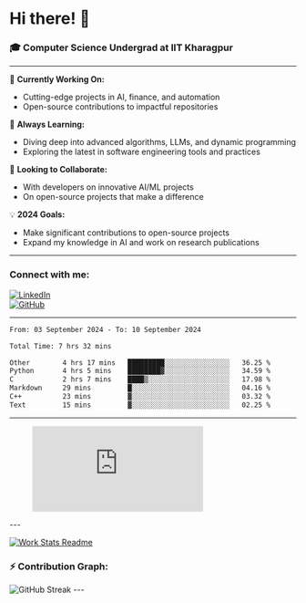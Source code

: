 # Hi there! 👋

### 🎓 Computer Science Undergrad at IIT Kharagpur

---

🔭 **Currently Working On:**  
- Cutting-edge projects in AI, finance, and automation  
- Open-source contributions to impactful repositories

🌱 **Always Learning:**  
- Diving deep into advanced algorithms, LLMs, and dynamic programming  
- Exploring the latest in software engineering tools and practices

👯 **Looking to Collaborate:**  
- With developers on innovative AI/ML projects  
- On open-source projects that make a difference

💡 **2024 Goals:**  
- Make significant contributions to open-source projects  
- Expand my knowledge in AI and work on research publications

---

### Connect with me:

[![LinkedIn](https://img.shields.io/badge/LinkedIn-0077B5?style=for-the-badge&logo=linkedin&logoColor=white)](https://www.linkedin.com/in/sesidadi)  
[![GitHub](https://img.shields.io/badge/GitHub-181717?style=for-the-badge&logo=github&logoColor=white)](https://github.com/sesiii)

---
<!--START_SECTION:waka-->

```txt
From: 03 September 2024 - To: 10 September 2024

Total Time: 7 hrs 32 mins

Other        4 hrs 17 mins   █████████░░░░░░░░░░░░░░░░   36.25 %
Python       4 hrs 5 mins    ████████▓░░░░░░░░░░░░░░░░   34.59 %
C            2 hrs 7 mins    ████▒░░░░░░░░░░░░░░░░░░░░   17.98 %
Markdown     29 mins         █░░░░░░░░░░░░░░░░░░░░░░░░   04.16 %
C++          23 mins         ▓░░░░░░░░░░░░░░░░░░░░░░░░   03.32 %
Text         15 mins         ▓░░░░░░░░░░░░░░░░░░░░░░░░   02.25 %
```

<!--END_SECTION:waka-->
---
<figure><embed src="https://wakatime.com/share/@81d5e6c4-c575-43e6-9a9e-85ed25517f53/42cf003a-18dd-42ef-bded-df01146821f2.svg"></embed></figure>
---

[![Work Stats Readme](https://github.com/sesiii/sesiii/actions/workflows/main.yml/badge.svg)](https://github.com/sesiii/sesiii/actions/workflows/main.yml)

### ⚡ Contribution Graph:

<img src="https://streak-stats.demolab.com/?user=sesiii&theme=radical" alt="GitHub Streak" />
---

